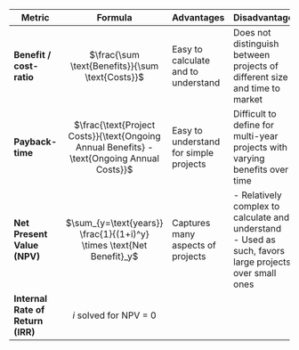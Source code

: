 
| Metric                            |                                           Formula                                           | Advantages                             | Disadvantages                                                                                             |
| --------------------------------- | :-----------------------------------------------------------------------------------------: | -------------------------------------- | --------------------------------------------------------------------------------------------------------- |
| **Benefit / cost-ratio**          |                      $\frac{\sum \text{Benefits}}{\sum \text{Costs}}$                       | Easy to calculate and to understand    | Does not distinguish between projects of different size and time to market                                |
| **Payback-time**                  | $\frac{\text{Project Costs}}{\text{Ongoing Annual Benefits} - \text{Ongoing Annual Costs}}$ | Easy to understand for simple projects | Difficult to define for multi-year projects with varying benefits over time                               |
| **Net Present Value (NPV)**       |            $\sum_{y=\text{years}} \frac{1}{(1+i)^y} \times \text{Net Benefit}_y$            | Captures many aspects of projects      | - Relatively complex to calculate and understand<br>- Used as such, favors large projects over small ones |
| **Internal Rate of Return (IRR)** |                                   $i$ solved for NPV = 0                                    |                                        |                                                                                                           |
